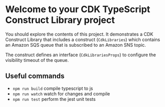 # Welcome to your CDK TypeScript Construct Library project

You should explore the contents of this project. It demonstrates a CDK Construct Library that includes a construct (`CdkLibraries`)
which contains an Amazon SQS queue that is subscribed to an Amazon SNS topic.

The construct defines an interface (`CdkLibrariesProps`) to configure the visibility timeout of the queue.

## Useful commands

* `npm run build`   compile typescript to js
* `npm run watch`   watch for changes and compile
* `npm run test`    perform the jest unit tests
